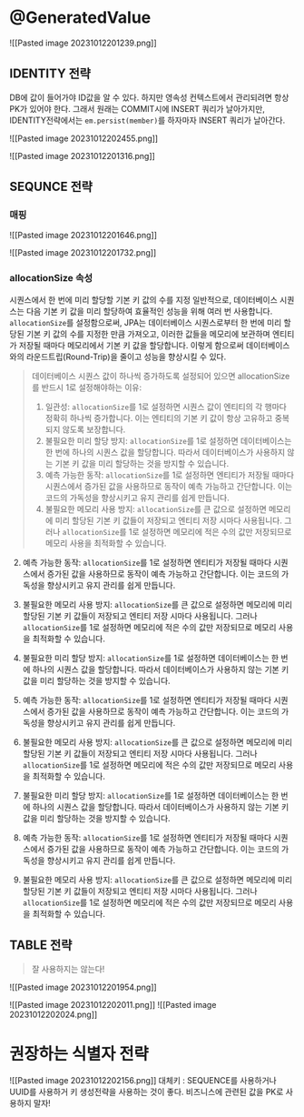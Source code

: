 # @GeneratedValue
![[Pasted image 20231012201239.png]]
## IDENTITY 전략

DB에 값이 들어가야 ID값을 알 수 있다.
하지만 영속성 컨텍스트에서 관리되려면 항상 PK가 있어야 한다.
그래서 원래는 COMMIT시에 INSERT 쿼리가 날아가지만,  IDENTITY전략에서는 `em.persist(member)`를 하자마자 INSERT 쿼리가 날아간다.


![[Pasted image 20231012202455.png]]

![[Pasted image 20231012201316.png]]


## SEQUNCE 전략
### 매핑
![[Pasted image 20231012201646.png]]

![[Pasted image 20231012201732.png]]
### allocationSize 속성
시퀀스에서 한 번에 미리 할당할 기본 키 값의 수를 지정
일반적으로, 데이터베이스 시퀀스는 다음 기본 키 값을 미리 할당하여 효율적인 성능을 위해 여러 번 사용합니다. `allocationSize`를 설정함으로써, JPA는 데이터베이스 시퀀스로부터 한 번에 미리 할당된 기본 키 값의 수를 지정한 만큼 가져오고, 이러한 값들을 메모리에 보관하며 엔티티가 저장될 때마다 메모리에서 기본 키 값을 할당합니다. 이렇게 함으로써 데이터베이스와의 라운드트립(Round-Trip)을 줄이고 성능을 향상시킬 수 있다.
> 데이터베이스 시퀀스 값이 하나씩 증가하도록 설정되어 있으면 allocationSize를 반드시 1로 설정해야하는 이유:
> 1. 일관성: `allocationSize`를 1로 설정하면 시퀀스 값이 엔티티의 각 행마다 정확히 하나씩 증가합니다. 이는 엔티티의 기본 키 값이 항상 고유하고 중복되지 않도록 보장합니다.
> 2. 불필요한 미리 할당 방지: `allocationSize`를 1로 설정하면 데이터베이스는 한 번에 하나의 시퀀스 값을 할당합니다. 따라서 데이터베이스가 사용하지 않는 기본 키 값을 미리 할당하는 것을 방지할 수 있습니다.
> 3. 예측 가능한 동작: `allocationSize`를 1로 설정하면 엔티티가 저장될 때마다 시퀀스에서 증가된 값을 사용하므로 동작이 예측 가능하고 간단합니다. 이는 코드의 가독성을 향상시키고 유지 관리를 쉽게 만듭니다.
> 4. 불필요한 메모리 사용 방지: `allocationSize`를 큰 값으로 설정하면 메모리에 미리 할당된 기본 키 값들이 저장되고 엔티티 저장 시마다 사용됩니다. 그러나 `allocationSize`를 1로 설정하면 메모리에 적은 수의 값만 저장되므로 메모리 사용을 최적화할 수 있습니다.
    
2. 예측 가능한 동작: `allocationSize`를 1로 설정하면 엔티티가 저장될 때마다 시퀀스에서 증가된 값을 사용하므로 동작이 예측 가능하고 간단합니다. 이는 코드의 가독성을 향상시키고 유지 관리를 쉽게 만듭니다.
    
3. 불필요한 메모리 사용 방지: `allocationSize`를 큰 값으로 설정하면 메모리에 미리 할당된 기본 키 값들이 저장되고 엔티티 저장 시마다 사용됩니다. 그러나 `allocationSize`를 1로 설정하면 메모리에 적은 수의 값만 저장되므로 메모리 사용을 최적화할 수 있습니다.
    
2. 불필요한 미리 할당 방지: `allocationSize`를 1로 설정하면 데이터베이스는 한 번에 하나의 시퀀스 값을 할당합니다. 따라서 데이터베이스가 사용하지 않는 기본 키 값을 미리 할당하는 것을 방지할 수 있습니다.
    
3. 예측 가능한 동작: `allocationSize`를 1로 설정하면 엔티티가 저장될 때마다 시퀀스에서 증가된 값을 사용하므로 동작이 예측 가능하고 간단합니다. 이는 코드의 가독성을 향상시키고 유지 관리를 쉽게 만듭니다.
    
4. 불필요한 메모리 사용 방지: `allocationSize`를 큰 값으로 설정하면 메모리에 미리 할당된 기본 키 값들이 저장되고 엔티티 저장 시마다 사용됩니다. 그러나 `allocationSize`를 1로 설정하면 메모리에 적은 수의 값만 저장되므로 메모리 사용을 최적화할 수 있습니다.
    
2. 불필요한 미리 할당 방지: `allocationSize`를 1로 설정하면 데이터베이스는 한 번에 하나의 시퀀스 값을 할당합니다. 따라서 데이터베이스가 사용하지 않는 기본 키 값을 미리 할당하는 것을 방지할 수 있습니다.
    
3. 예측 가능한 동작: `allocationSize`를 1로 설정하면 엔티티가 저장될 때마다 시퀀스에서 증가된 값을 사용하므로 동작이 예측 가능하고 간단합니다. 이는 코드의 가독성을 향상시키고 유지 관리를 쉽게 만듭니다.
    
4. 불필요한 메모리 사용 방지: `allocationSize`를 큰 값으로 설정하면 메모리에 미리 할당된 기본 키 값들이 저장되고 엔티티 저장 시마다 사용됩니다. 그러나 `allocationSize`를 1로 설정하면 메모리에 적은 수의 값만 저장되므로 메모리 사용을 최적화할 수 있습니다.
## TABLE 전략

>잘 사용하지는 않는다!

![[Pasted image 20231012201954.png]]

![[Pasted image 20231012202011.png]]
![[Pasted image 20231012202024.png]]

# 권장하는 식별자 전략
![[Pasted image 20231012202156.png]]
대체키 : SEQUENCE를 사용하거나 UUID를 사용하거 키 생성전략을 사용하는 것이 좋다. 비즈니스에 관련된 값을 PK로 사용하지 말자!

